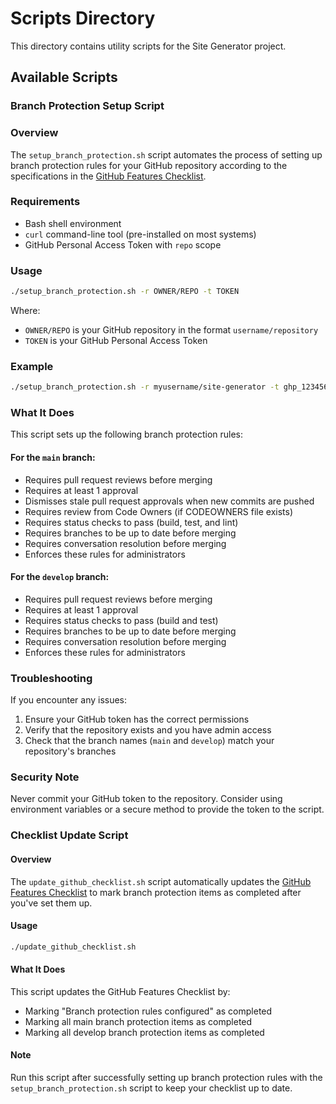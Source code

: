 # Scripts Directory

This directory contains utility scripts for the Site Generator project.

## Available Scripts

### Branch Protection Setup Script

### Overview

The `setup_branch_protection.sh` script automates the process of setting up branch protection rules for your GitHub repository according to the specifications in the [GitHub Features Checklist](../docs/GITHUB_FEATURES_CHECKLIST.md).

### Requirements

- Bash shell environment
- `curl` command-line tool (pre-installed on most systems)
- GitHub Personal Access Token with `repo` scope

### Usage

```bash
./setup_branch_protection.sh -r OWNER/REPO -t TOKEN
```

Where:

- `OWNER/REPO` is your GitHub repository in the format `username/repository`
- `TOKEN` is your GitHub Personal Access Token

### Example

```bash
./setup_branch_protection.sh -r myusername/site-generator -t ghp_1234567890abcdefghijklmnopqrstuvwxyz
```

### What It Does

This script sets up the following branch protection rules:

#### For the `main` branch:

- Requires pull request reviews before merging
- Requires at least 1 approval
- Dismisses stale pull request approvals when new commits are pushed
- Requires review from Code Owners (if CODEOWNERS file exists)
- Requires status checks to pass (build, test, and lint)
- Requires branches to be up to date before merging
- Requires conversation resolution before merging
- Enforces these rules for administrators

#### For the `develop` branch:

- Requires pull request reviews before merging
- Requires at least 1 approval
- Requires status checks to pass (build and test)
- Requires branches to be up to date before merging
- Requires conversation resolution before merging
- Enforces these rules for administrators

### Troubleshooting

If you encounter any issues:

1. Ensure your GitHub token has the correct permissions
2. Verify that the repository exists and you have admin access
3. Check that the branch names (`main` and `develop`) match your repository's branches

### Security Note

Never commit your GitHub token to the repository. Consider using environment variables or a secure method to provide the token to the script.

### Checklist Update Script

#### Overview

The `update_github_checklist.sh` script automatically updates the [GitHub Features Checklist](../docs/GITHUB_FEATURES_CHECKLIST.md) to mark branch protection items as completed after you've set them up.

#### Usage

```bash
./update_github_checklist.sh
```

#### What It Does

This script updates the GitHub Features Checklist by:

- Marking "Branch protection rules configured" as completed
- Marking all main branch protection items as completed
- Marking all develop branch protection items as completed

#### Note

Run this script after successfully setting up branch protection rules with the `setup_branch_protection.sh` script to keep your checklist up to date.

